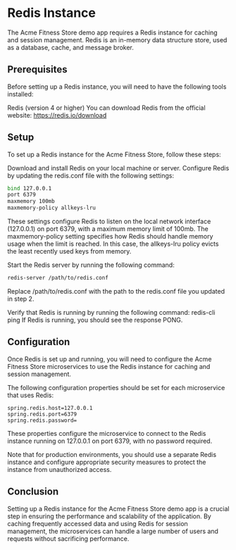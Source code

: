 # Redis Instance
The Acme Fitness Store demo app requires a Redis instance for caching and session management. Redis is an in-memory data structure store, used as a database, cache, and message broker.

## Prerequisites
Before setting up a Redis instance, you will need to have the following tools installed:

Redis (version 4 or higher)
You can download Redis from the official website: https://redis.io/download

## Setup
To set up a Redis instance for the Acme Fitness Store, follow these steps:

Download and install Redis on your local machine or server.
Configure Redis by updating the redis.conf file with the following settings:
```bash
bind 127.0.0.1
port 6379
maxmemory 100mb
maxmemory-policy allkeys-lru
```
These settings configure Redis to listen on the local network interface (127.0.0.1) on port 6379, with a maximum memory limit of 100mb. The maxmemory-policy setting specifies how Redis should handle memory usage when the limit is reached. In this case, the allkeys-lru policy evicts the least recently used keys from memory.

Start the Redis server by running the following command:
```bash
redis-server /path/to/redis.conf
```
Replace /path/to/redis.conf with the path to the redis.conf file you updated in step 2.

Verify that Redis is running by running the following command:
redis-cli ping
If Redis is running, you should see the response PONG.

## Configuration
Once Redis is set up and running, you will need to configure the Acme Fitness Store microservices to use the Redis instance for caching and session management.

The following configuration properties should be set for each microservice that uses Redis:

```
spring.redis.host=127.0.0.1
spring.redis.port=6379
spring.redis.password=
```
These properties configure the microservice to connect to the Redis instance running on 127.0.0.1 on port 6379, with no password required.

Note that for production environments, you should use a separate Redis instance and configure appropriate security measures to protect the instance from unauthorized access.

## Conclusion
Setting up a Redis instance for the Acme Fitness Store demo app is a crucial step in ensuring the performance and scalability of the application. By caching frequently accessed data and using Redis for session management, the microservices can handle a large number of users and requests without sacrificing performance.